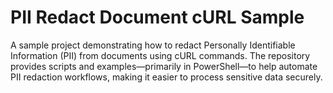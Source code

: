 # PII Redact Document cURL Sample

A sample project demonstrating how to redact Personally Identifiable Information (PII) from documents using cURL commands. The repository provides scripts and examples—primarily in PowerShell—to help automate PII redaction workflows, making it easier to process sensitive data securely.